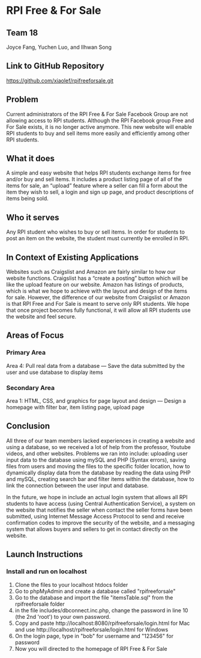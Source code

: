 # RPI Free & For Sale

## Team 18
Joyce Fang, Yuchen Luo, and Ilhwan Song

## Link to GitHub Repository
https://github.com/xiaolef/rpifreeforsale.git

## Problem
Current administrators of the RPI Free & For Sale Facebook Group are not allowing access to RPI students. Although the RPI Facebook group Free and For Sale exists, it is no longer active anymore. This new website will enable RPI students to buy and sell items more easily and efficiently among other RPI students.

## What it does
A simple and easy website that helps RPI students exchange items for free and/or buy and sell items. It includes a product listing page of all of the items for sale, an “upload” feature where a seller can fill a form about the item they wish to sell, a login and sign up page, and product descriptions of items being sold.

## Who it serves
Any RPI student who wishes to buy or sell items. In order for students to post an item on the website, the student must currently be enrolled in RPI.

## In Context of Existing Applications
Websites such as Craigslist and Amazon are fairly similar to how our website functions. Craigslist has a “create a posting” button which will be like the upload feature on our website. Amazon has listings of products, which is what we hope to achieve with the layout and design of the items for sale. However, the difference of our website from Craigslist or Amazon is that RPI Free and For Sale is meant to serve only RPI students. We hope that once project becomes fully functional, it will allow all RPI students use the website and feel secure.

## Areas of Focus
### Primary Area
Area 4: Pull real data from a database — Save the data submitted by the user and use database to display items
### Secondary Area
Area 1: HTML, CSS, and graphics for page layout and design — Design a homepage with filter bar, item listing page, upload page

## Conclusion
All three of our team members lacked experiences in creating a website and using a database, so we received a lot of help from the professor, Youtube videos, and other websites. Problems we ran into include: uploading user input data to the database using mySQL and PHP (Syntax errors), saving files from users and moving the files to the specific folder location, how to dynamically display data from the database by reading the data using PHP and mySQL, creating search bar and filter items within the database, how to link the connection between the user input and database. 

In the future, we hope in include an actual login system that allows all RPI students to have access (using Central Authentication Service), a system on the website that notifies the seller when contact the seller forms have been submitted, using Internet Message Access Protocol to send and receive confirmation codes to improve the security of the website, and a messaging system that allows buyers and sellers to get in contact directly on the website.

## Launch Instructions

### Install and run on localhost
1. Clone the files to your localhost htdocs folder
2. Go to phpMyAdmin and create a database called "rpifreeforsale"
3. Go to the database and import the file "itemsTable.sql" from the rpifreeforsale folder
4. in the file includes/dbconnect.inc.php, change the password in line 10 (the 2nd 'root') to your own password.
5. Copy and paste http://localhost:8080/rpifreeforsale/login.html for Mac and use http://localhost/rpifreeforsale/login.html for Windows
6. On the login page, type in "bob" for username and "123456" for password
7. Now you will directed to the homepage of RPI Free & For Sale
